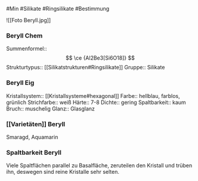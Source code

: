 #Min #Silikate #Ringsilikate  #Bestimmung 

![[Foto Beryll.jpg]]
<!--ID: 1705934303021-->


### Beryll Chem

Summenformel:: $$ \ce {Al2Be3[Si6O18]} $$
Strukturtypus:: [[Silikatstrukturen#Ringsilikate]]
Gruppe:: Silikate
<!--ID: 1705934303026-->


### Beryll Eig

Kristallsystem:: [[Kristallsysteme#hexagonal]]
Farbe:: hellblau, farblos, grünlich
Strichfarbe:: weiß
Härte:: 7-8
Dichte:: gering
Spaltbarkeit:: kaum 
Bruch:: muschelig
Glanz:: Glasglanz
<!--ID: 1705934303034-->


### [[Varietäten]] Beryll

Smaragd, Aquamarin
<!--ID: 1705934303038-->


### Spaltbarkeit Beryll

Viele Spaltflächen parallel zu Basalfläche, zeruteilen den Kristall und trüben ihn, deswegen sind reine Kristalle sehr selten.
<!--ID: 1705934303043-->
